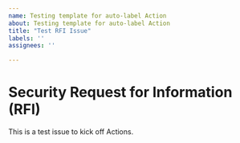 ```yaml
---
name: Testing template for auto-label Action
about: Testing template for auto-label Action
title: "Test RFI Issue"
labels: ''
assignees: ''

---
```


# Security Request for Information (RFI)

This is a test issue to kick off Actions.
